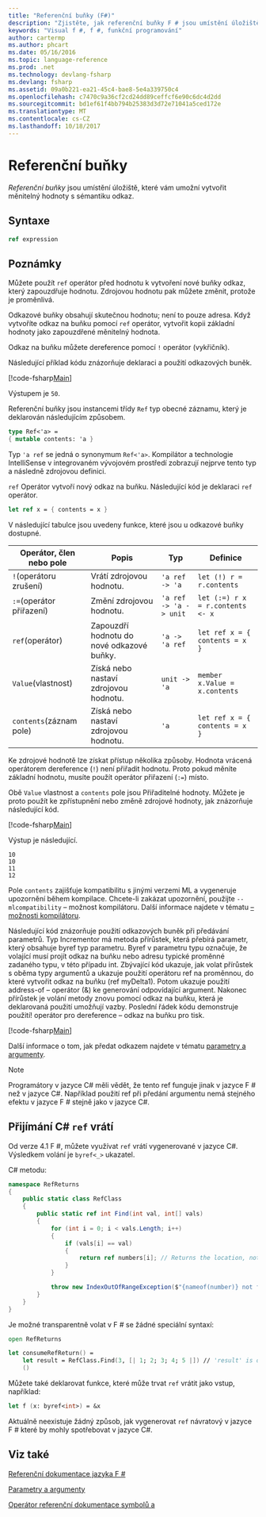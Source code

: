 ```yaml
---
title: "Referenční buňky (F#)"
description: "Zjistěte, jak referenční buňky F # jsou umístění úložiště, které vám umožní vytvořit měnitelný hodnoty s sémantiku odkaz."
keywords: "Visual f #, f #, funkční programování"
author: cartermp
ms.author: phcart
ms.date: 05/16/2016
ms.topic: language-reference
ms.prod: .net
ms.technology: devlang-fsharp
ms.devlang: fsharp
ms.assetid: 09a0b221-ea21-45c4-bae8-5e4a339750c4
ms.openlocfilehash: c7470c9a36cf2cd24dd89ceffcf6e90c6dc4d2dd
ms.sourcegitcommit: bd1ef61f4bb794b25383d3d72e71041a5ced172e
ms.translationtype: MT
ms.contentlocale: cs-CZ
ms.lasthandoff: 10/18/2017
---
```

# <a name="reference-cells"></a>Referenční buňky

*Referenční buňky* jsou umístění úložiště, které vám umožní vytvořit měnitelný hodnoty s sémantiku odkaz.

## <a name="syntax"></a>Syntaxe

```fsharp
ref expression
```

## <a name="remarks"></a>Poznámky
Můžete použít `ref` operátor před hodnotu k vytvoření nové buňky odkaz, který zapouzdřuje hodnotu. Zdrojovou hodnotu pak můžete změnit, protože je proměnlivá.

Odkazové buňky obsahují skutečnou hodnotu; není to pouze adresa. Když vytvoříte odkaz na buňku pomocí `ref` operátor, vytvořit kopii základní hodnoty jako zapouzdřené měnitelný hodnota.

Odkaz na buňku můžete dereference pomocí `!` operátor (vykřičník).

Následující příklad kódu znázorňuje deklaraci a použití odkazových buněk.

[!code-fsharp[Main](../../../samples/snippets/fsharp/lang-ref-1/snippet2201.fs)]

Výstupem je `50`.

Referenční buňky jsou instancemi třídy `Ref` typ obecné záznamu, který je deklarován následujícím způsobem.

```fsharp
type Ref<'a> =
{ mutable contents: 'a }
```

Typ `'a ref` se jedná o synonymum `Ref<'a>`. Kompilátor a technologie IntelliSense v integrovaném vývojovém prostředí zobrazují nejprve tento typ a následně zdrojovou definici.

`ref` Operátor vytvoří nový odkaz na buňku. Následující kód je deklaraci `ref` operátor.

```fsharp
let ref x = { contents = x }
```

V následující tabulce jsou uvedeny funkce, které jsou u odkazové buňky dostupné.

|Operátor, člen nebo pole|Popis|Typ|Definice|
|--------------------------|-----------|----|----------|
|`!`(operátoru zrušení)|Vrátí zdrojovou hodnotu.|`'a ref -> 'a`|`let (!) r = r.contents`|
|`:=`(operátor přiřazení)|Změní zdrojovou hodnotu.|`'a ref -> 'a -> unit`|`let (:=) r x = r.contents <- x`|
|`ref`(operátor)|Zapouzdří hodnotu do nové odkazové buňky.|`'a -> 'a ref`|`let ref x = { contents = x }`|
|`Value`(vlastnost)|Získá nebo nastaví zdrojovou hodnotu.|`unit -> 'a`|`member x.Value = x.contents`|
|`contents`(záznam pole)|Získá nebo nastaví zdrojovou hodnotu.|`'a`|`let ref x = { contents = x }`|
Ke zdrojové hodnotě lze získat přístup několika způsoby. Hodnota vrácená operátorem dereference (`!`) není přiřadit hodnotu. Proto pokud měníte základní hodnotu, musíte použít operátor přiřazení (`:=`) místo.

Obě `Value` vlastnost a `contents` pole jsou Přiřaditelné hodnoty. Můžete je proto použít ke zpřístupnění nebo změně zdrojové hodnoty, jak znázorňuje následující kód.

[!code-fsharp[Main](../../../samples/snippets/fsharp/lang-ref-1/snippet2203.fs)]

Výstup je následující.

```
10
10
11
12
```

Pole `contents` zajišťuje kompatibilitu s jinými verzemi ML a vygeneruje upozornění během kompilace. Chcete-li zakázat upozornění, použijte `--mlcompatibility` – možnost kompilátoru. Další informace najdete v tématu [– možnosti kompilátoru](compiler-options.md).

Následující kód znázorňuje použití odkazových buněk při předávání parametrů. Typ Incrementor má metoda přírůstek, která přebírá parametr, který obsahuje byref typ parametru. Byref v parametru typu označuje, že volající musí projít odkaz na buňku nebo adresu typické proměnné zadaného typu, v této případu int. Zbývající kód ukazuje, jak volat přírůstek s oběma typy argumentů a ukazuje použití operátoru ref na proměnnou, do které vytvořit odkaz na buňku (ref myDelta1). Potom ukazuje použití address-of – operátor (&amp;) ke generování odpovídající argument. Nakonec přírůstek je volání metody znovu pomocí odkaz na buňku, která je deklarovaná použití umožňují vazby. Poslední řádek kódu demonstruje použití! operátor pro dereference – odkaz na buňku pro tisk.

[!code-fsharp[Main](../../../samples/snippets/fsharp/lang-ref-1/snippet2204.fs)]

Další informace o tom, jak předat odkazem najdete v tématu [parametry a argumenty](parameters-and-arguments.md).

>[!NOTE]
Programátory v jazyce C# měli vědět, že tento ref funguje jinak v jazyce F # než v jazyce C#. Například použití ref při předání argumentu nemá stejného efektu v jazyce F # stejně jako v jazyce C#.

## <a name="consuming-c-ref-returns"></a>Přijímání C# `ref` vrátí

Od verze 4.1 F #, můžete využívat `ref` vrátí vygenerované v jazyce C#.  Výsledkem volání je `byref<_>` ukazatel.

C# metodu:

```csharp
namespace RefReturns
{
    public static class RefClass
    {
        public static ref int Find(int val, int[] vals)
        {
            for (int i = 0; i < vals.Length; i++)
            {
                if (vals[i] == val)
                {
                    return ref numbers[i]; // Returns the location, not the value
                }
            }

            throw new IndexOutOfRangeException($"{nameof(number)} not found");
        }
    }
}
```

Je možné transparentně volat v F # se žádné speciální syntaxí:

```fsharp
open RefReturns

let consumeRefReturn() =
    let result = RefClass.Find(3, [| 1; 2; 3; 4; 5 |]) // 'result' is of type 'byref<int>'.
    ()
```

Můžete také deklarovat funkce, které může trvat `ref` vrátit jako vstup, například:

```fsharp
let f (x: byref<int>) = &x
```

Aktuálně neexistuje žádný způsob, jak vygenerovat `ref` návratový v jazyce F # které by mohly spotřebovat v jazyce C#.

## <a name="see-also"></a>Viz také
[Referenční dokumentace jazyka F #](index.md)

[Parametry a argumenty](parameters-and-arguments.md)

[Operátor referenční dokumentace symbolů a](symbol-and-operator-reference/index.md)
